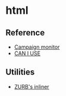# html

## Reference
- [Campaign monitor](https://www.campaignmonitor.com/css/)
- [CAN I USE](http://caniuse.com/)

## Utilities
- [ZURB's inliner](http://foundation.zurb.com/emails/inliner-v2.html)
